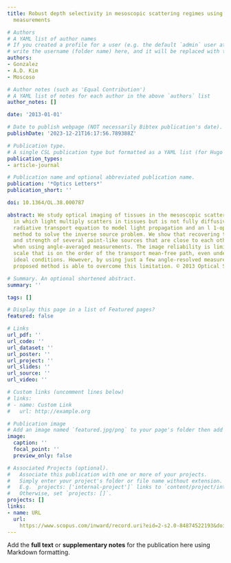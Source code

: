 ```yaml
---
title: Robust depth selectivity in mesoscopic scattering regimes using angle-resolved
  measurements

# Authors
# A YAML list of author names
# If you created a profile for a user (e.g. the default `admin` user at `content/authors/admin/`), 
# write the username (folder name) here, and it will be replaced with their full name and linked to their profile.
authors:
- Gonzalez
- A.D. Kim
- Moscoso

# Author notes (such as 'Equal Contribution')
# A YAML list of notes for each author in the above `authors` list
author_notes: []

date: '2013-01-01'

# Date to publish webpage (NOT necessarily Bibtex publication's date).
publishDate: '2023-12-21T16:17:56.789388Z'

# Publication type.
# A single CSL publication type but formatted as a YAML list (for Hugo requirements).
publication_types:
- article-journal

# Publication name and optional abbreviated publication name.
publication: '*Optics Letters*'
publication_short: ''

doi: 10.1364/OL.38.000787

abstract: We study optical imaging of tissues in the mesoscopic scattering regime
  in which light multiply scatters in tissues but is not fully diffusive. We use the
  radiative transport equation to model light propagation and an l 1-optimization
  method to solve the inverse source problem. We show that recovering the location
  and strength of several point-like sources that are close to each other is not possible
  when using angle-averaged measurements. The image reliability is limited by a spatial
  scale that is on the order of the transport mean-free path, even under the most
  ideal conditions. However, by using just a few angle-resolved measurements, the
  proposed method is able to overcome this limitation. © 2013 Optical Society of America.

# Summary. An optional shortened abstract.
summary: ''

tags: []

# Display this page in a list of Featured pages?
featured: false

# Links
url_pdf: ''
url_code: ''
url_dataset: ''
url_poster: ''
url_project: ''
url_slides: ''
url_source: ''
url_video: ''

# Custom links (uncomment lines below)
# links:
# - name: Custom Link
#   url: http://example.org

# Publication image
# Add an image named `featured.jpg/png` to your page's folder then add a caption below.
image:
  caption: ''
  focal_point: ''
  preview_only: false

# Associated Projects (optional).
#   Associate this publication with one or more of your projects.
#   Simply enter your project's folder or file name without extension.
#   E.g. `projects: ['internal-project']` links to `content/project/internal-project/index.md`.
#   Otherwise, set `projects: []`.
projects: []
links:
- name: URL
  url: 
    https://www.scopus.com/inward/record.uri?eid=2-s2.0-84874522193&doi=10.1364%2fOL.38.000787&partnerID=40&md5=f5fda1b77b4cc98f48bf70a8c330710f
---
```


Add the **full text** or **supplementary notes** for the publication here using Markdown formatting.
